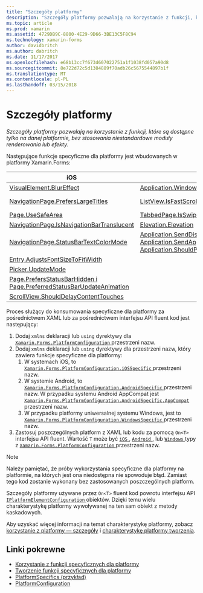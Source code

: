 ```yaml
---
title: "Szczegóły platformy"
description: "Szczegóły platformy pozwalają na korzystanie z funkcji, które są dostępne tylko na danej platformie, bez stosowania niestandardowe moduły renderowania lub efekty."
ms.topic: article
ms.prod: xamarin
ms.assetid: 4729DB9C-8800-4E29-9D66-3BE13C5F8C94
ms.technology: xamarin-forms
author: davidbritch
ms.author: dabritch
ms.date: 11/17/2017
ms.openlocfilehash: e68b13cc7f673d607022751a1f1038fd057a90d8
ms.sourcegitcommit: 8e722d72c5d1384889f70adb26c5675544897b1f
ms.translationtype: MT
ms.contentlocale: pl-PL
ms.lasthandoff: 03/15/2018
---
```

# <a name="platform-specifics"></a>Szczegóły platformy

_Szczegóły platformy pozwalają na korzystanie z funkcji, które są dostępne tylko na danej platformie, bez stosowania niestandardowe moduły renderowania lub efekty._

Następujące funkcje specyficzne dla platformy jest wbudowanych w platformy Xamarin.Forms:

|iOS|Android|Windows|
|--- |--- |--- |
|[VisualElement.BlurEffect](~/xamarin-forms/platform/platform-specifics/consuming/ios.md#blur)|[Application.WindowSoftInputModeAdjust](~/xamarin-forms/platform/platform-specifics/consuming/android.md#soft_input_mode)|[Page.ToolbarPlacement](~/xamarin-forms/platform/platform-specifics/consuming/windows.md#toolbar_placement)|
|[NavigationPage.PrefersLargeTitles](~/xamarin-forms/platform/platform-specifics/consuming/ios.md#large_title)|[ListView.IsFastScrollEnabled](~/xamarin-forms/platform/platform-specifics/consuming/android.md#fastscroll)|[MasterDetailPage.CollapsedPaneWidth i MasterDetailPage.CollapseStyle](~/xamarin-forms/platform/platform-specifics/consuming/windows.md#collapsable_navigation_bar)|
|[Page.UseSafeArea](~/xamarin-forms/platform/platform-specifics/consuming/ios.md#safe_area_layout)|[TabbedPage.IsSwipePagingEnabled](~/xamarin-forms/platform/platform-specifics/consuming/android.md#enable_swipe_paging)|
|[NavigationPage.IsNavigationBarTranslucent](~/xamarin-forms/platform/platform-specifics/consuming/ios.md#translucent_navigation_bar)|[Elevation.Elevation](~/xamarin-forms/platform/platform-specifics/consuming/android.md#elevation)|
|[NavigationPage.StatusBarTextColorMode](~/xamarin-forms/platform/platform-specifics/consuming/ios.md#status_bar_color_mode)|[Application.SendDisappearingEventOnPause, Application.SendAppearingEventOnResume i Application.ShouldPreserveKeyboardOnResume](~/xamarin-forms/platform/platform-specifics/consuming/android.md#disable_lifecycle_events)|
|[Entry.AdjustsFontSizeToFitWidth](~/xamarin-forms/platform/platform-specifics/consuming/ios.md#adjust_font_size)|
|[Picker.UpdateMode](~/xamarin-forms/platform/platform-specifics/consuming/ios.md#picker_update_mode)|
|[Page.PrefersStatusBarHidden i Page.PreferredStatusBarUpdateAnimation](~/xamarin-forms/platform/platform-specifics/consuming/ios.md#set_status_bar_visibility)|
|[ScrollView.ShouldDelayContentTouches](~/xamarin-forms/platform/platform-specifics/consuming/ios.md#delay_content_touches)|

Proces służący do konsumowania specyficzne dla platformy za pośrednictwem XAML lub za pośrednictwem interfejsu API fluent kod jest następujący:

1. Dodaj `xmlns` deklaracji lub `using` dyrektywy dla [ `Xamarin.Forms.PlatformConfiguration` ](https://developer.xamarin.com/api/namespace/Xamarin.Forms.PlatformConfiguration/) przestrzeni nazw.
1. Dodaj `xmlns` deklaracji lub `using` dyrektywy dla przestrzeni nazw, który zawiera funkcje specyficzne dla platformy:
    1. W systemach iOS, to [ `Xamarin.Forms.PlatformConfiguration.iOSSpecific` ](https://developer.xamarin.com/api/namespace/Xamarin.Forms.PlatformConfiguration.iOSSpecific/) przestrzeni nazw.
    1. W systemie Android, to [ `Xamarin.Forms.PlatformConfiguration.AndroidSpecific` ](https://developer.xamarin.com/api/namespace/Xamarin.Forms.PlatformConfiguration.AndroidSpecific/) przestrzeni nazw. W przypadku systemu Android AppCompat jest [ `Xamarin.Forms.PlatformConfiguration.AndroidSpecific.AppCompat` ](https://developer.xamarin.com/api/namespace/Xamarin.Forms.PlatformConfiguration.AndroidSpecific.AppCompat/) przestrzeni nazw.
    1. W przypadku platformy uniwersalnej systemu Windows, jest to [ `Xamarin.Forms.PlatformConfiguration.WindowsSpecific` ](https://developer.xamarin.com/api/namespace/Xamarin.Forms.PlatformConfiguration.WindowsSpecific/) przestrzeni nazw.
1. Zastosuj poszczególnych platform z XAML lub kodu za pomocą `On<T>` interfejsu API fluent. Wartość `T` może być [ `iOS` ](https://developer.xamarin.com/api/type/Xamarin.Forms.PlatformConfiguration.iOS/), [ `Android` ](https://developer.xamarin.com/api/type/Xamarin.Forms.PlatformConfiguration.Android/), lub [ `Windows` ](https://developer.xamarin.com/api/type/Xamarin.Forms.PlatformConfiguration.Windows/) typy z [ `Xamarin.Forms.PlatformConfiguration` ](https://developer.xamarin.com/api/namespace/Xamarin.Forms.PlatformConfiguration/) przestrzeni nazw.

> [!NOTE]
> Należy pamiętać, że próby wykorzystania specyficzne dla platformy na platformie, na których jest ona niedostępna nie spowoduje błąd. Zamiast tego kod zostanie wykonany bez zastosowanych poszczególnych platform.

Szczegóły platformy używane przez `On<T>` fluent kod powrotu interfejsu API [ `IPlatformElementConfiguration` ](https://developer.xamarin.com/api/type/Xamarin.Forms.IPlatformElementConfiguration%3CTPlatform,TElement%3E/) obiektów. Dzięki temu wielu charakterystykę platformy wywoływanej na ten sam obiekt z metody kaskadowych.

Aby uzyskać więcej informacji na temat charakterystykę platformy, zobacz [korzystanie z platformy — szczegóły](~/xamarin-forms/platform/platform-specifics/consuming/index.md) i [charakterystykę platformy tworzenia](~/xamarin-forms/platform/platform-specifics/creating.md).


## <a name="related-links"></a>Linki pokrewne

- [Korzystanie z funkcji specyficznych dla platformy](~/xamarin-forms/platform/platform-specifics/consuming/index.md)
- [Tworzenie funkcji specyficznych dla platformy](~/xamarin-forms/platform/platform-specifics/creating.md)
- [PlatformSpecifics (przykład)](https://developer.xamarin.com/samples/xamarin-forms/userinterface/platformspecifics/)
- [PlatformConfiguration](https://developer.xamarin.com/api/namespace/Xamarin.Forms.PlatformConfiguration/)
